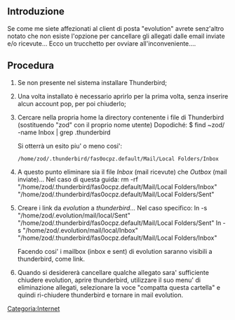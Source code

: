 Introduzione
------------

Se come me siete affezionati al client di posta "evolution" avrete senz'altro notato che non esiste l'opzione per cancellare gli allegati dalle email inviate e/o ricevute... Ecco un trucchetto per ovviare all'inconveniente....

Procedura
---------

1.  Se non presente nel sistema installare Thunderbird;
2.  Una volta installato è necessario aprirlo per la prima volta, senza inserire alcun account pop, per poi chiuderlo;
3.  Cercare nella propria home la directory contenente i file di Thunderbird (sostituendo "zod" con il proprio nome utente)
    Dopodiché:
         $ find ~zod/ -name Inbox | grep .thunderbird

    Si otterrà un esito piu' o meno cosi':

        /home/zod/.thunderbird/fas0ocpz.default/Mail/Local Folders/Inbox

4.  A questo punto eliminare sia il file *Inbox* (mail ricevute) che *Outbox* (mail inviate)... Nel caso di questa guida:
        rm -rf "/home/zod/.thunderbird/fas0ocpz.default/Mail/Local Folders/Inbox" "/home/zod/.thunderbird/fas0ocpz.default/Mail/Local Folders/Sent"

5.  Creare i link da *evolution* a *thunderbird*...
    Nel caso specifico:
        ln -s "/home/zod/.evolution/mail/local/Sent" "/home/zod/.thunderbird/fas0ocpz.default/Mail/Local Folders/Sent" 
        ln -s "/home/zod/.evolution/mail/local/Inbox" "/home/zod/.thunderbird/fas0ocpz.default/Mail/Local Folders/Inbox"

    Facendo cosi' i mailbox (inbox e sent) di evolution saranno visibili a thunderbird, come link.

6.  Quando si desidererà cancellare qualche allegato sara' sufficiente chiudere evolution, aprire thunderbird, utilizzare il suo menu' di eliminazione allegati, selezionare la voce "compatta questa cartella" e quindi ri-chiudere thunderbird e tornare in mail evolution.

<Categoria:Internet>
